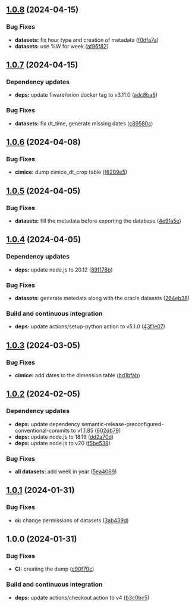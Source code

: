 ## [1.0.8](https://github.com/w4bo/dataset-watering/compare/1.0.7...1.0.8) (2024-04-15)


### Bug Fixes

* **datasets:** fix hour type and creation of metadata ([f0dfa7a](https://github.com/w4bo/dataset-watering/commit/f0dfa7aa710960e0b185feb86879e7086aed7e0f))
* **datasets:** use %W for week ([af96f82](https://github.com/w4bo/dataset-watering/commit/af96f8279d1d61e0b26f92c3a1941e3ed95aa5eb))

## [1.0.7](https://github.com/w4bo/dataset-watering/compare/1.0.6...1.0.7) (2024-04-15)


### Dependency updates

* **deps:** update fiware/orion docker tag to v3.11.0 ([adc8ba6](https://github.com/w4bo/dataset-watering/commit/adc8ba641953cb77bc41afb55f8bbced01acdfd4))


### Bug Fixes

* **datasets:** fix dt_time, generate missing dates ([c89580c](https://github.com/w4bo/dataset-watering/commit/c89580c41bc119bf4c51fdd229967c9c39934e7e))

## [1.0.6](https://github.com/w4bo/dataset-watering/compare/1.0.5...1.0.6) (2024-04-08)


### Bug Fixes

* **cimice:** dump cimice_dt_crop table ([f6209e5](https://github.com/w4bo/dataset-watering/commit/f6209e5b674db260a2062c86fec7b4ed026ddfd9))

## [1.0.5](https://github.com/w4bo/dataset-watering/compare/1.0.4...1.0.5) (2024-04-05)


### Bug Fixes

* **datasets:** fill the metadata before exporting the database ([4e9fa5e](https://github.com/w4bo/dataset-watering/commit/4e9fa5e023fde4cbb3b425eeef8e0695c4e85cfd))

## [1.0.4](https://github.com/w4bo/dataset-watering/compare/1.0.3...1.0.4) (2024-04-05)


### Dependency updates

* **deps:** update node.js to 20.12 ([89f178b](https://github.com/w4bo/dataset-watering/commit/89f178b3c944fa7019b132dccbc7bf612e79a4f1))


### Bug Fixes

* **datasets:** generate metedata along with the oracle datasets ([264eb38](https://github.com/w4bo/dataset-watering/commit/264eb389023681afb805729eeda30bfa5119335e))


### Build and continuous integration

* **deps:** update actions/setup-python action to v5.1.0 ([43f1e07](https://github.com/w4bo/dataset-watering/commit/43f1e07fcc5c4ca8d16e5e38fe9b444453c257c5))

## [1.0.3](https://github.com/w4bo/watering-dataset/compare/1.0.2...1.0.3) (2024-03-05)


### Bug Fixes

* **cimice:** add dates to the dimension table ([bd1bfab](https://github.com/w4bo/watering-dataset/commit/bd1bfab627768700ffd3eaba161c38bee926981a))

## [1.0.2](https://github.com/w4bo/watering-dataset/compare/1.0.1...1.0.2) (2024-02-05)


### Dependency updates

* **deps:** update dependency semantic-release-preconfigured-conventional-commits to v1.1.85 ([602db79](https://github.com/w4bo/watering-dataset/commit/602db7937a6fef7b4c5efa09b90b8d2423a0a977))
* **deps:** update node.js to 18.19 ([dd2a70d](https://github.com/w4bo/watering-dataset/commit/dd2a70dec7a9c85d4be9ccba6271fdda44ff46c6))
* **deps:** update node.js to v20 ([f5be538](https://github.com/w4bo/watering-dataset/commit/f5be538002afa4fdf8d54c3ba35b9b1cf9262cb4))


### Bug Fixes

* **all datasets:** add week in year ([5ea4069](https://github.com/w4bo/watering-dataset/commit/5ea40690a270ed7ab8238122808178a32f47120b))

## [1.0.1](https://github.com/w4bo/watering-dataset/compare/1.0.0...1.0.1) (2024-01-31)


### Bug Fixes

* **ci:** change permissions of datasets ([3ab439d](https://github.com/w4bo/watering-dataset/commit/3ab439dd4a3e7595fb22c07422820d5c35f38a81))

## 1.0.0 (2024-01-31)


### Bug Fixes

* **CI:** creating the dump ([c90f70c](https://github.com/w4bo/watering-dataset/commit/c90f70cbd04c354e54623ec03ebf746da199063a))


### Build and continuous integration

* **deps:** update actions/checkout action to v4 ([b3c0bc5](https://github.com/w4bo/watering-dataset/commit/b3c0bc58f4abc0b02176b611c8d1d629eaa806ec))

